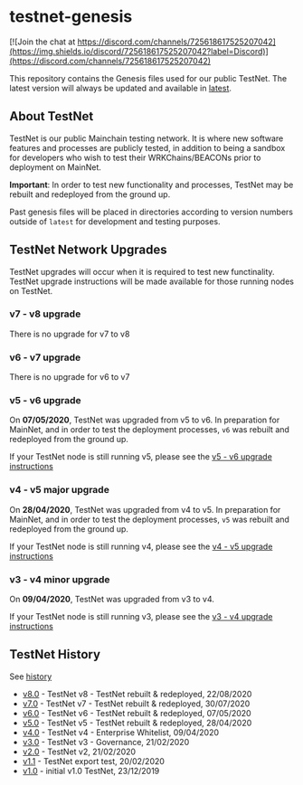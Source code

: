 # testnet-genesis

[![Join the chat at https://discord.com/channels/725618617525207042](https://img.shields.io/discord/725618617525207042?label=Discord)](https://discord.com/channels/725618617525207042)

This repository contains the Genesis files used for our public TestNet. The latest version will always be updated and available in [latest](https://github.com/unification-com/testnet/tree/master/latest).  

## About TestNet

TestNet is our public Mainchain testing network. It is where new software features and processes are publicly tested, in addition to being a sandbox for developers who wish to test their WRKChains/BEACONs prior to deployment on MainNet.

**Important**: In order to test new functionality and processes, TestNet may be rebuilt and redeployed from the ground up.  

Past genesis files will be placed in directories according to version numbers outside of `latest` for development and testing purposes.  

## TestNet Network Upgrades

TestNet upgrades will occur when it is required to test new functinality. TestNet upgrade instructions will be made available for those running nodes on TestNet.

### v7 - v8 upgrade

There is no upgrade for v7 to v8

### v6 - v7 upgrade

There is no upgrade for v6 to v7

### v5 - v6 upgrade

On **07/05/2020**, TestNet was upgraded from v5 to v6. In preparation for MainNet, and in order to test the deployment processes, `v6` was rebuilt and redeployed from the ground up.

If your TestNet node is still running v5, please see the [v5 - v6 upgrade instructions](upgrades/TestNet-v5-v6_upgrade.md)

### v4 - v5 major upgrade

On **28/04/2020**, TestNet was upgraded from v4 to v5. In preparation for MainNet, and in order to test the deployment processes, `v5` was rebuilt and redeployed from the ground up.

If your TestNet node is still running v4, please see the [v4 - v5 upgrade instructions](upgrades/TestNet-v4-v5_upgrade.md)

### v3 - v4 minor upgrade

On **09/04/2020**, TestNet was upgraded from v3 to v4.

If your TestNet node is still running v3, please see the [v3 - v4 upgrade instructions](upgrades/TestNet_v3-v4_upgrade.md)

## TestNet History

See [history](https://github.com/unification-com/testnet/tree/master/history)

- [v8.0](https://github.com/unification-com/testnet/tree/master/history/v8.0) - TestNet v8 - TestNet rebuilt & redeployed, 22/08/2020  
- [v7.0](https://github.com/unification-com/testnet/tree/master/history/v7.0) - TestNet v7 - TestNet rebuilt & redeployed, 30/07/2020  
- [v6.0](https://github.com/unification-com/testnet/tree/master/history/v6.0) - TestNet v6 - TestNet rebuilt & redeployed, 07/05/2020  
- [v5.0](https://github.com/unification-com/testnet/tree/master/history/v5.0) - TestNet v5 - TestNet rebuilt & redeployed, 28/04/2020  
- [v4.0](https://github.com/unification-com/testnet/tree/master/history/v4.0) - TestNet v4 - Enterprise Whitelist, 09/04/2020  
- [v3.0](https://github.com/unification-com/testnet/tree/master/history/v3.0) - TestNet v3 - Governance, 21/02/2020  
- [v2.0](https://github.com/unification-com/testnet/tree/master/history/v2.0) - TestNet v2, 21/02/2020  
- [v1.1](https://github.com/unification-com/testnet/tree/master/history/v1.1) - TestNet export test, 20/02/2020  
- [v1.0](https://github.com/unification-com/testnet/tree/master/history/v1.0) - initial v1.0 TestNet, 23/12/2019  

